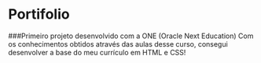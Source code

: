 # Portifolio
###Primeiro projeto desenvolvido com a ONE (Oracle Next Education)
Com os conhecimentos obtidos através das aulas desse curso, consegui desenvolver a base do meu currículo em HTML e CSS!

